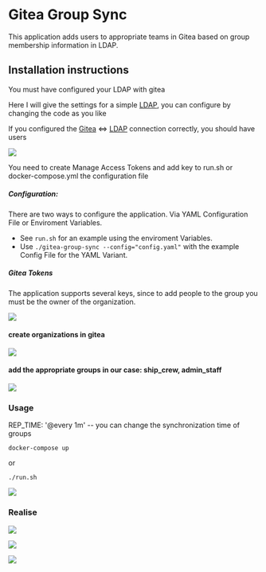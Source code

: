 # Gitea Group Sync

This application adds users to appropriate teams in Gitea based on group membership information in LDAP.

## Installation instructions

You must have configured your LDAP with gitea

Here I will give the settings for a simple [LDAP](https://github.com/rroemhild/docker-test-openldap), you can configure by changing the code as you like

If you configured the [Gitea](https://hub.docker.com/r/gitea/gitea) <=> [LDAP](https://github.com/rroemhild/docker-test-openldap) connection correctly, you should have users

![](images/Image1.png)

You need to create Manage Access Tokens and add key to run.sh or docker-compose.yml the configuration file

##### Configuration: 
There are two ways to configure the application. Via YAML Configuration File or Enviroment Variables. 
- See `run.sh` for an example using the enviroment Variables. 
- Use `./gitea-group-sync --config="config.yaml"` with the example Config File for the YAML Variant.

##### Gitea Tokens
The application supports several keys, since to add people to the group you must be the owner of the organization.


![](images/Image2.png)

#### create organizations in gitea

![](images/Image3.png)

#### add the appropriate groups in our case: ship_crew, admin_staff

![](images/Image4.png)

### Usage


REP_TIME: '@every 1m'  -- you can change the synchronization time of groups 


```
docker-compose up
```

or

```
./run.sh
```
![](images/Image8.png)


### Realise
![](images/Image5.png)

![](images/Image6.png)

![](images/Image7.png)
